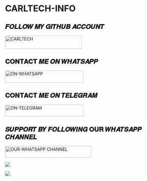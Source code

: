 # CARLTECH-INFO


## 𝑭𝑶𝑳𝑳𝑶𝑾 𝑴𝒀 𝑮𝑰𝑻𝑯𝑼𝑩 𝑨𝑪𝑪𝑶𝑼𝑵𝑻


 
 <a href="https://github.com/carl24tech"><img title="CARLTECH" src="https://img.shields.io/badge/ON-GITHUB-h?color=black&style=for-the-badge&logo=github" width="250" height="42.54"/></a></p>



## 𝐂𝐎𝐍𝐓𝐀𝐂𝐓 𝑴𝑬 𝑶𝑵 𝑾𝑯𝑨𝑻𝑺𝑨𝑷𝑷


  <a href="https://wa.link/vd2rjk"><img title="ON-WHATSAPP" src="https://img.shields.io/badge/ON-WHATSAPP-h?color=green&style=for-the-badge&logo=whatsapp" width="255" height="39.54"/></a></p>



## 𝐂𝐎𝐍𝐓𝐀𝐂𝐓 𝑴𝑬 𝑶𝑵 𝑻𝑬𝑳𝑬𝑮𝑹𝑨𝑴


 
 <a href="https://t.me.carlltecch"><img title="ON-TELEGRAM" src="https://img.shields.io/badge/ON-TELEGRAM-h?color=blue&style=for-the-badge&logo=telegram" width="255" height="38.54"/></a></p>



## 𝑺𝑼𝑷𝑷𝑶𝑹𝑻 𝑩𝒀 𝑭𝑶𝑳𝑳𝑶𝑾𝑰𝑵𝑮 𝐎𝐔𝐑 𝑾𝑯𝑨𝑻𝑺𝑨𝑷𝑷 𝑪𝑯𝑨𝑵𝑵𝑬𝑳



 
 <a href="https://whatsapp.com/channel/0029Vak0genJ93wQXq3q6X3h"><img title="OUR-WHATSAPP CHANNEL" src="https://img.shields.io/badge/OUR-WHATSAPP CHANNEL-h?color=green&style=for-the-badge&logo=whatsapp" width="280" height="38.45"/></a></p>





<a><img src='https://i.imgur.com/LyHic3i.gif'/></a>

<a><img src='https://i.imgur.com/LyHic3i.gif'/></a>


